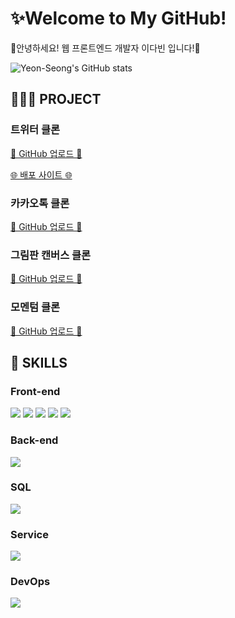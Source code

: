 <!-- ---------- ---------- ----------  ---------- ---------- ---------- -->
<h1>✨Welcome to My GitHub!</h1>
👋안녕하세요! 웹 프론트엔드 개발자 이다빈 입니다!👋

![Yeon-Seong's GitHub stats](https://github-readme-stats.vercel.app/api?username="Yeon-seong"ID&show_icons=true&theme=radical)

<h2> <b>👩🏻‍💻 PROJECT</b> </h2>
<h3>트위터 클론</h3>
  <a href="https://github.com/Yeon-seong/react-nodebird">
    <p>🔗 GitHub 업로드 🔗</p>
  </a>
  <a href="http://nodebird.xyz/">
    <p>🌐 배포 사이트 🌐</p>
  </a>

<h3>카카오톡 클론</h3>
  <a href="https://github.com/Yeon-seong/js_nomad/tree/master/kokoa_talk">
    <p>🔗 GitHub 업로드 🔗</p>
  </a>

<h3>그림판 캔버스 클론</h3>
  <a href="https://github.com/Yeon-seong/js_nomad/tree/master/js_paint">
    <p>🔗 GitHub 업로드 🔗</p>
  </a>

<h3>모멘텀 클론</h3>
  <a href="https://github.com/Yeon-seong/js_nomad/tree/master/js_momentum">
    <p>🔗 GitHub 업로드 🔗</p>
  </a>


<h2> <b>🔎 SKILLS</b> </h2>

<h3>Front-end</h3>
<p>
  <!-- ---------- HTML5 스킬 아이콘 ---------- -->
  <img src="https://img.shields.io/badge/HTML5-E34F26?style=for-the-badge&logo=html5&logoColor=white"/>

  <!-- ---------- CSS3 스킬 아이콘 ---------- -->
  <img src="https://img.shields.io/badge/CSS3-1572B6?style=for-the-badge&logo=css3&logoColor=white"/>

  <!-- ---------- JavaScript 스킬 아이콘 ---------- -->
  <img src="https://img.shields.io/badge/JavaScript-F7DF1E?style=for-the-badge&logo=JavaScript&logoColor=white"/>

  <!-- ---------- React 스킬 아이콘 ---------- -->
  <img src="https://img.shields.io/badge/React-20232A?style=for-the-badge&logo=react&logoColor=61DAFB"/>

  <!-- ---------- Next.js 스킬 아이콘 ---------- -->
  <img src="https://img.shields.io/badge/Next.js-000?logo=nextdotjs&logoColor=fff&style=for-the-badge"/>
</p>


<h3>Back-end</h3>
<p>
  <!-- ---------- Node.js 스킬 아이콘 ---------- -->
  <img src="https://img.shields.io/badge/Node.js-43853D?style=for-the-badge&logo=node.js&logoColor=white"/>
</p>


<h3>SQL</h3>
<p>
  <!-- ---------- MySQL 스킬 아이콘 ---------- -->
  <img src="https://img.shields.io/badge/MySQL-005C84?style=for-the-badge&logo=mysql&logoColor=white"/>
</p>


<h3>Service</h3>
<p>
  <!-- ---------- AWS 스킬 아이콘 ---------- -->
  <img src="https://img.shields.io/badge/Amazon_AWS-FF9900?style=for-the-badge&logo=amazonaws&logoColor=white"/>
</p>


<h3>DevOps</h3>
<p>
  <!-- ---------- GitHub 스킬 아이콘 ---------- -->
  <img src="https://img.shields.io/badge/GitHub-100000?style=for-the-badge&logo=github&logoColor=white"/>
</p>
